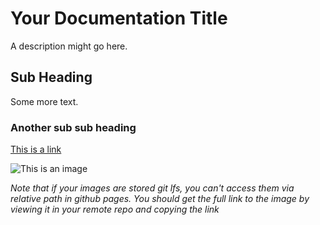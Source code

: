 # Your Documentation Title

A description might go here.

## Sub Heading

Some more text.

### Another sub sub heading

[This is a link](#)

![This is an image](https://c.tenor.com/gc2lhAqqhTUAAAAC/cat-hi.gif)

*Note that if your images are stored git lfs, you can't access them via relative path in github pages.  You should get the full link to the image by viewing it in your remote repo and copying the link*